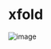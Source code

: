 # xfold
![image](https://github.com/aswinsoap/xfold/assets/67360184/fc2478c7-2339-4532-85d7-4efb270d1a1b)
